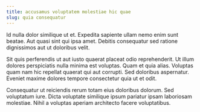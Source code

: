 ```yaml
---
title: accusamus voluptatem molestiae hic quae
slug: quia consequatur
---
```


Id nulla dolor similique ut et. Expedita sapiente ullam nemo enim sunt beatae. Aut quasi sint qui ipsa amet. Debitis consequatur sed ratione dignissimos aut ut doloribus velit.

Sit quis perferendis ut aut iusto quaerat placeat odio reprehenderit. Ut illum dolores perspiciatis nulla minima est voluptas. Quam et quia alias. Voluptas quam nam hic repellat quaerat qui aut corrupti. Sed doloribus aspernatur. Eveniet maxime dolores tempore consectetur quia ut et odit.

Consequatur ut reiciendis rerum totam eius doloribus dolorum. Sed voluptatum iure. Dicta voluptate similique ipsum pariatur ipsam laboriosam molestiae. Nihil a voluptas aperiam architecto facere voluptatibus.
